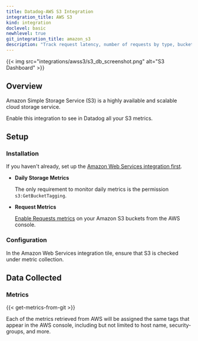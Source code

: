 ```yaml
---
title: Datadog-AWS S3 Integration
integration_title: AWS S3
kind: integration
doclevel: basic
newhlevel: true
git_integration_title: amazon_s3
description: "Track request latency, number of requests by type, bucket sizes, and more."
---
```


{{< img src="integrations/awss3/s3_db_screenshot.png" alt="S3 Dashboard" >}}

## Overview

Amazon Simple Storage Service (S3) is a highly available and scalable cloud storage service.

Enable this integration to see in Datadog all your S3 metrics.

## Setup
### Installation

If you haven't already, set up the [Amazon Web Services integration first](/integrations/aws).

* **Daily Storage Metrics**

	The only requirement to monitor daily metrics is the permission `s3:GetBucketTagging`.

* **Request Metrics**

	[Enable Requests metrics][1] on your Amazon S3 buckets from the AWS console.

### Configuration

In the Amazon Web Services integration tile, ensure that S3 is checked under metric collection.

## Data Collected
### Metrics

{{< get-metrics-from-git >}}

Each of the metrics retrieved from AWS will be assigned the same tags that appear in the AWS console, including but not limited to host name, security-groups, and more.


[1]: http://docs.aws.amazon.com/AmazonS3/latest/dev/cloudwatch-monitoring.html
